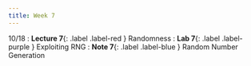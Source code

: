 ```yaml
---
title: Week 7
---
```


10/18
: **Lecture 7**{: .label .label-red } Randomness
: **Lab 7**{: .label .label-purple } Exploiting RNG 
: **Note 7**{: .label .label-blue } Random Number Generation
